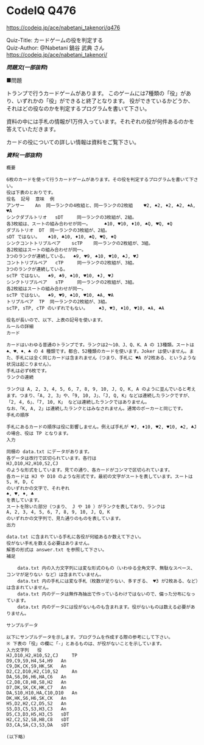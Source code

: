 CodeIQ Q476
===================
https://codeiq.jp/ace/nabetani_takenori/q476

Quiz-Title: カードゲームの役を判定する  
Quiz-Author: @Nabetani 鍋谷 武典 さん
                https://codeiq.jp/ace/nabetani_takenori/


***問題文(一部抜粋)***

■問題

トランプで行うカードゲームがあります。
このゲームには7種類の「役」があり、いずれかの「役」ができると終了となります。
役ができているかどうか、それはどの役なのかを判定するプログラムを書いて下さい。

資料の中には手札の情報が1万件入っています。それぞれの役が何件あるのかを答えていただきます。

カードの役についての詳しい情報は資料をご覧下さい。



***資料(一部抜粋)***
```
概要

6枚のカードを使って行うカードゲームがあります。その役を判定するプログラムを書いて下さい。
役は下表のとおりです。
役名 	記号 	意味 	例
アンサー 	An 	同一ランクの4枚組と、同一ランクの2枚組 	♥2, ♠2, ♦2, ♣2, ♠A, ♥A
シンクダブルトリオ 	sDT 	同一ランクの3枚組が、2組。
各3枚組は、スートの組み合わせが同一。 	♠10, ♥10, ♦10, ♠Q, ♥Q, ♦Q
ダブルトリオ 	DT 	同一ランクの3枚組が、2組。
sDT ではない。 	♠10, ♣10, ♦10, ♠Q, ♥Q, ♦Q
シンクコントトリプルペア 	scTP 	同一ランクの2枚組が、3組。
各2枚組はスートの組み合わせが同一。
3つのランクが連続している。 	♠9, ♥9, ♠10, ♥10, ♠J, ♥J
コントトリプルペア 	cTP 	同一ランクの2枚組が、3組。
3つのランクが連続している。
scTP ではない。 	♠9, ♣9, ♠10, ♥10, ♦J, ♥J
シンクトリプルペア 	sTP 	同一ランクの2枚組が、3組。
各2枚組はスートの組み合わせが同一。
scTP ではない。 	♠9, ♥9, ♠10, ♥10, ♠A, ♥A
トリプルペア 	TP 	同一ランクの2枚組が、3組。
scTP, sTP, cTP のいずれでもない。 	♠3, ♥3, ♦10, ♥10, ♠A, ♣A

役名が長いので、以下、上表の記号を使います。
ルールの詳細
カード

カードはいわゆる普通のトランプです。ランクは2〜10、J、Q、K、A の 13種類。スートは ♠、♥、♦、♣ の 4 種類です。都合、52種類のカードを使います。Joker は使いません。また、手札には全く同じカードは含まれません（つまり、手札に ♥A が2枚ある、というような状況は起こりません）。
手札は必ず6枚です。
ランクの連続

ランクは A, 2, 3, 4, 5, 6, 7, 8, 9, 10, J, Q, K, A のように並んでいると考えます。つまり、「A, 2, 3」や、「9, 10, J」、「J, Q, K」などは連続したランクですが、「2, 4, 6」、「7, 10, K」 などは連続したランクではありません。
なお、「K, A, 2」は連続したランクとはみなされません。通常のポーカーと同じです。
手札の順序

手札にあるカードの順序は役に影響しません。例えば手札が ♥J, ♦10, ♥2, ♥10, ♠2, ♣J の場合、役は TP となります。
入力

同梱の data.txt にデータがあります。
各データは改行で区切られています。各行は
HJ,D10,H2,H10,S2,CJ
のような形式をしています。見ての通り、各カードがコンマで区切られています。
各カードは HJ や D10 のような形式です。最初の文字がスートを表しています。スートは
S, H, D, C
のいずれかの文字で、それぞれ
♠, ♥, ♦, ♣
を表しています。
スートを除いた部分（つまり、 J や 10 ）がランクを表しており、ランクは
A, 2, 3, 4, 5, 6, 7, 8, 9, 10, J, Q, K
のいずれかの文字列で、見た通りのものを表しています。
出力

data.txt に含まれている手札に各役が何組あるか数えて下さい。
役がない手札を数える必要はありません。
解答の形式は answer.txt を参照して下さい。
補足

    data.txt 内の入力文字列には変な形式のもの（いわゆる全角文字、無駄なスペース、コンマが足りない など）は含まれていません。
    data.txt 内の手札には変な手札（枚数が足りない、多すぎる、 ♥3 が2枚ある、など）は含まれていません。
    data.txt 内のデータは無作為抽出で作っているわけではないので、偏った分布になっています。
    data.txt 内のデータには役がないものも含まれます。役がないものは数える必要がありません。

サンプルデータ

以下にサンプルデータを示します。プログラムを作成する際の参考にして下さい。
※ 下表の「役」の欄に「-」とあるものは、が役がないことを示しています。
入力文字列 	役
HJ,D10,H2,H10,S2,CJ 	TP
D9,C9,S9,H4,S4,H9 	An
C9,DK,CK,S9,HK,SK 	An
D2,C2,D10,H2,C10,S2 	An
DA,S6,D6,H6,HA,C6 	An
C2,D8,C8,H8,S8,H2 	An
D7,DK,SK,CK,HK,C7 	An
DA,S10,H10,HA,C10,D10 	An
DK,HK,S6,H6,SK,CK 	An
H5,D2,H2,C2,D5,S2 	An
S5,D3,C5,S3,H3,C3 	An
D5,C3,D3,H5,H3,C5 	sDT
H2,C2,S2,S8,H8,C8 	sDT
D3,CA,SA,C3,S3,DA 	sDT 

(以下略)
```
